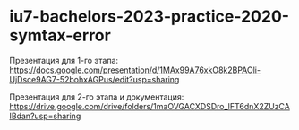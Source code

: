 # iu7-bachelors-2023-practice-2020-symtax-error

Презентация для 1-го этапа: https://docs.google.com/presentation/d/1MAx99A76xkO8k2BPAOli-UjDsce9AG7-52bohxAGPus/edit?usp=sharing

Презентация для 2-го этапа и документация: https://drive.google.com/drive/folders/1maOVGACXDSDro_lFT6dnX2ZUzCAIBdan?usp=sharing